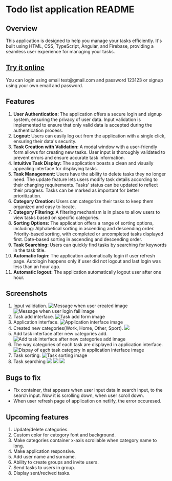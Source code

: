 <h1>Todo list application README</h1>

<h2>Overview</h2>
This application is designed to help you manage your tasks efficiently. It's built using HTML, CSS, TypeScript, Angular, and Firebase, providing a seamless user experience for managing your tasks.

<h2><a href="https://ihnat-todo.netlify.app">Try it online</a></h2>
You can login using email test@gmail.com and password 123123 or signup using your own email and password.

<h2>Features</h2>
<ol>
  <li><b>User Authentication: </b>The application offers a secure login and signup system,
    ensuring the privacy of user data.
    Input validation is implemented to ensure that only valid data is accepted during the authentication process.</li>
  <li><b>Logout: </b>Users can easily log out from the application with a single click,
    ensuring their data's security.</li>
  <li><b>Task Creation with Validation: </b>A modal window with a user-friendly form allows
    for creating new tasks.
    User input is thoroughly validated to prevent errors and ensure accurate task information.</li>
  <li><b>Intuitive Task Display: </b>The application boasts a clean and visually appealing
    interface for displaying tasks.</li>
  <li><b>Task Management: </b>Users have the ability to delete tasks they no longer need.
    The update feature lets users modify task details according to their changing requirements.
    Tasks' status can be updated to reflect their progress.
    Tasks can be marked as important for better prioritization.</li>
  <li><b>Category Creation: </b>Users can categorize their tasks to keep them organized and
    easy to locate.</li>
  <li><b>Category Filtering: </b>A filtering mechanism is in place to allow users to view
    tasks based on specific categories.</li>
  <li><b>Sorting Options: </b>The application offers a range of sorting options, including:
    Alphabetical sorting in ascending and descending order.
    Priority-based sorting, with completed or uncompleted tasks displayed first.
    Date-based sorting in ascending and descending order.</li>
  <li><b>Task Searching: </b>Users can quickly find tasks by searching for keywords in the
    task title.</li>
  <li><b>Automatic login: </b>The application automatically login if user refresh page. Autologin happens only if user did not logout and last login was less than an hour ago.
  </li>
  <li><b>Automatic logout:</b> The application automatically logout user after one hour.</li>
</ol>

<h2>Screenshots</h2>
<ol>
  <li>
    Input validation.
    <img src="https://github.com/NazariiIhnat/todo-list-app/blob/master/screenshots/1.png" alt="Message when user created image">
    <img src="https://github.com/NazariiIhnat/todo-list-app/blob/master/screenshots/1.1.png" alt="Message when user login fail image">
  </li>
  
  <li>
    Task add interface.
    <img src="https://github.com/NazariiIhnat/todo-list-app/blob/master/screenshots/2.png" alt="Task add form image">
  </li>

  <li>
    Application interface.
    <img src="https://github.com/NazariiIhnat/todo-list-app/blob/master/screenshots/3.png" alt="Application interface image">
  </li>

  <li>
    Created new categories(Work, Home, Other, Sport).
    <img src="https://github.com/NazariiIhnat/todo-list-app/blob/master/screenshots/4.png" src="New categories image">
  </li>

  <li>
    Add task interface after new categories add.
    <img src="https://github.com/NazariiIhnat/todo-list-app/blob/master/screenshots/5.png" alt="Add task interface after new categories add image">
  </li>

  <li>
    The way categories of each task are displayed in application interface.
    <img src="https://github.com/NazariiIhnat/todo-list-app/blob/master/screenshots/6.png" alt="Dispay of each task category in application interface image">
  </li>

  <li>
    Task sorting.
    <img src="https://github.com/NazariiIhnat/todo-list-app/blob/master/screenshots/7.png" alt="Task sorting image">
  </li>

  <li>
    Task searching
    <img src="https://github.com/NazariiIhnat/todo-list-app/blob/master/screenshots/8.png">
    <img src="https://github.com/NazariiIhnat/todo-list-app/blob/master/screenshots/9.png">
    <img src="https://github.com/NazariiIhnat/todo-list-app/blob/master/screenshots/10.png">
  </li>
</ol>

<h2>Bugs to fix</h2>
<ul>
  <li>Fix container, that appears when user input data in search input, to the search input. Now it is scrolling down, when user scroll down.</li>
  <li>When user refresh page of application on netlify, the error occuresed.</li>
</ul>

<h2>Upcoming features</h2>
<ol>
  <li>Update/delete categories.</li>
  <li>Custom color for category font and background.</li>
  <li>Make categories container x-axis scrollable when category name to long.</li>
  <li>Make application responsive.</li>
  <li>Add user name and surname.</li>
  <li>Ability to create groups and invite users.</li>
  <li>Send tasks to users in group.</li>
  <li>Display sent/recived tasks.</li>
</ol>
